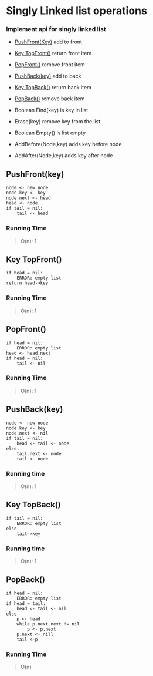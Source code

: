 # Singly Linked list  operations

### Implement api for singly linked list 
- [PushFront(Key)](#pushfrontkey)
add to front 

- [Key TopFront()](#key-topfront)
return front item

- [PopFront()](#popfront)
remove front item

- [PushBack(key)](#pushbackkey)
add to  back

- [Key TopBack()](#key-topback)
return back item

- [PopBack()](#popback)
remove back item

- Boolean Find(key)
is key in list

- Erase(key)
remove key from the list

- Boolean Empty()
is list empty

- AddBefore(Node,key)
adds key before node

- AddAfter(Node,key)
adds key after node


## PushFront(key)
```
node <- new node
node.key <- key
node.next <- head
head <- node
if tail = nil:
	tail <- head
```

### Running Time

> O(n): 1

## Key TopFront()
```
if head = nil:
	ERROR: empty list
return head->key
```

### Running Time
> O(n): 1

## PopFront()
```
if head = nil:
	ERROR: empty list 
head <- head.next
if head = nil:
	tail <- nil
```

### Running Time
> O(n): 1

## PushBack(key)
```
node <- new node
node.key <- key
node.next <- nil
if tail = nil:
	head <- tail <- node
else:
	tail.next <- node
	tail <- node
```

### Running time
> O(n): 1


## Key TopBack()
```
if tail = nil:
	ERROR: empty list
else
	tail->key
```

### Running time
> O(n): 1

## PopBack()
```
if head = nil:
	ERROR: empty list
if head = tail:
	head <- tail <- nil
else
	p <- head
	while p.next.next != nil
		p <- p.next
	p.next <- nill
	tail <-p
```

### Running Time
> O(n)
